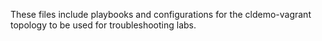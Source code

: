 These files include playbooks and configurations for the cldemo-vagrant topology to be used for troubleshooting labs.
